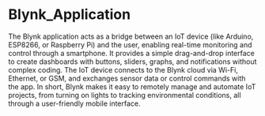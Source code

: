 # Blynk_Application
The Blynk application acts as a bridge between an IoT device (like Arduino, ESP8266, or Raspberry Pi) and the user, enabling real-time monitoring and control through a smartphone. It provides a simple drag-and-drop interface to create dashboards with buttons, sliders, graphs, and notifications without complex coding. The IoT device connects to the Blynk cloud via Wi-Fi, Ethernet, or GSM, and exchanges sensor data or control commands with the app. In short, Blynk makes it easy to remotely manage and automate IoT projects, from turning on lights to tracking environmental conditions, all through a user-friendly mobile interface.

